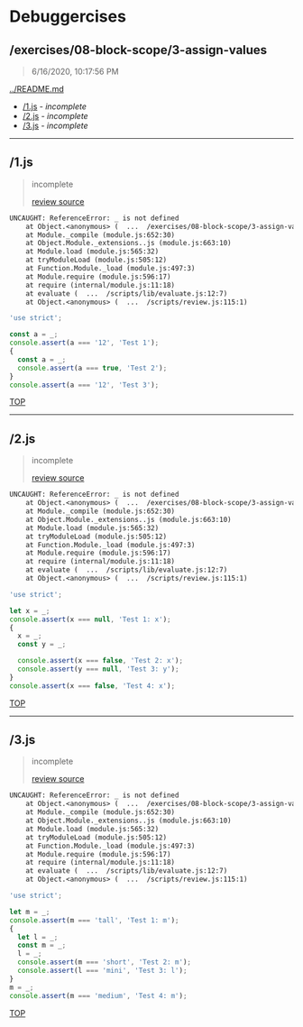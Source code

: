 # Debuggercises 

## /exercises/08-block-scope/3-assign-values 

> 6/16/2020, 10:17:56 PM 

[../README.md](../README.md)

- [/1.js](#1js) - _incomplete_ 
- [/2.js](#2js) - _incomplete_ 
- [/3.js](#3js) - _incomplete_ 

---

## /1.js 

> incomplete 
>
> [review source](../../../exercises/08-block-scope/3-assign-values/1.js)

```txt
UNCAUGHT: ReferenceError: _ is not defined
    at Object.<anonymous> (  ...  /exercises/08-block-scope/3-assign-values/1.js:3:11)
    at Module._compile (module.js:652:30)
    at Object.Module._extensions..js (module.js:663:10)
    at Module.load (module.js:565:32)
    at tryModuleLoad (module.js:505:12)
    at Function.Module._load (module.js:497:3)
    at Module.require (module.js:596:17)
    at require (internal/module.js:11:18)
    at evaluate (  ...  /scripts/lib/evaluate.js:12:7)
    at Object.<anonymous> (  ...  /scripts/review.js:115:1) 
```

```js
'use strict';

const a = _;
console.assert(a === '12', 'Test 1');
{
  const a = _;
  console.assert(a === true, 'Test 2');
}
console.assert(a === '12', 'Test 3');

```

[TOP](#debuggercises)

---

## /2.js 

> incomplete 
>
> [review source](../../../exercises/08-block-scope/3-assign-values/2.js)

```txt
UNCAUGHT: ReferenceError: _ is not defined
    at Object.<anonymous> (  ...  /exercises/08-block-scope/3-assign-values/2.js:3:9)
    at Module._compile (module.js:652:30)
    at Object.Module._extensions..js (module.js:663:10)
    at Module.load (module.js:565:32)
    at tryModuleLoad (module.js:505:12)
    at Function.Module._load (module.js:497:3)
    at Module.require (module.js:596:17)
    at require (internal/module.js:11:18)
    at evaluate (  ...  /scripts/lib/evaluate.js:12:7)
    at Object.<anonymous> (  ...  /scripts/review.js:115:1) 
```

```js
'use strict';

let x = _;
console.assert(x === null, 'Test 1: x');
{
  x = _;
  const y = _;

  console.assert(x === false, 'Test 2: x');
  console.assert(y === null, 'Test 3: y');
}
console.assert(x === false, 'Test 4: x');

```

[TOP](#debuggercises)

---

## /3.js 

> incomplete 
>
> [review source](../../../exercises/08-block-scope/3-assign-values/3.js)

```txt
UNCAUGHT: ReferenceError: _ is not defined
    at Object.<anonymous> (  ...  /exercises/08-block-scope/3-assign-values/3.js:3:9)
    at Module._compile (module.js:652:30)
    at Object.Module._extensions..js (module.js:663:10)
    at Module.load (module.js:565:32)
    at tryModuleLoad (module.js:505:12)
    at Function.Module._load (module.js:497:3)
    at Module.require (module.js:596:17)
    at require (internal/module.js:11:18)
    at evaluate (  ...  /scripts/lib/evaluate.js:12:7)
    at Object.<anonymous> (  ...  /scripts/review.js:115:1) 
```

```js
'use strict';

let m = _;
console.assert(m === 'tall', 'Test 1: m');
{
  let l = _;
  const m = _;
  l = _;
  console.assert(m === 'short', 'Test 2: m');
  console.assert(l === 'mini', 'Test 3: l');
}
m = _;
console.assert(m === 'medium', 'Test 4: m');

```

[TOP](#debuggercises)

